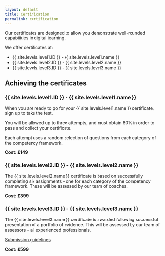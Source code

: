 ```yaml
---
layout: default
title: Certification
permalink: certification
---
```

Our certificates are designed to allow you demonstrate well-rounded capabilities in digital learning.

We offer certificates at:

- {{ site.levels.level1.ID }} - {{ site.levels.level1.name }}
- {{ site.levels.level2.ID }} - {{ site.levels.level2.name }}
- {{ site.levels.level3.ID }} - {{ site.levels.level3.name }}

## Achieving the certificates

### {{ site.levels.level1.ID }} - {{ site.levels.level1.name }}

When you are ready to go for your {{ site.levels.level1.name }} certificate, sign up to take the test.

You will be allowed up to three attempts, and must obtain 80% in order to pass and collect your certificate.

Each attempt uses a random selection of questions from each category of the competency framework.

**Cost: £149**

### {{ site.levels.level2.ID }} - {{ site.levels.level2.name }}

The {{ site.levels.level2.name }} certificate is based on successfully completing six assignments - one for each category of the competency framework. These will be assessed by our team of coaches.

**Cost: £399**


### {{ site.levels.level3.ID }} - {{ site.levels.level3.name }}

The {{ site.levels.level3.name }} certificate is awarded following successful presentation of a portfolio of evidence. This will be assessed by our team of assessors - all experienced professionals.

[Submission guidelines](#)

**Cost: £599**

